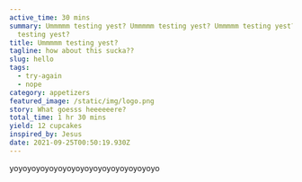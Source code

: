 ```yaml
---
active_time: 30 mins
summary: Ummmmm testing yest? Ummmmm testing yest? Ummmmm testing yest?Ummmmm
  testing yest?
title: Ummmmm testing yest?
tagline: how about this sucka??
slug: hello
tags:
  - try-again
  - nope
category: appetizers
featured_image: /static/img/logo.png
story: What goesss heeeeeere?
total_time: 1 hr 30 mins
yield: 12 cupcakes
inspired_by: Jesus
date: 2021-09-25T00:50:19.930Z
---
```

yoyoyoyoyoyoyoyoyoyoyoyoyoyoyoyoyo